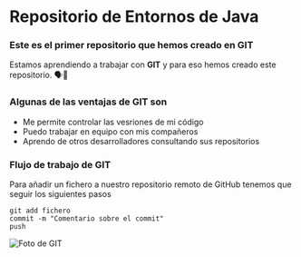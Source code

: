 # Repositorio de Entornos de Java
### Este es el primer repositorio que hemos creado en GIT
Estamos aprendiendo a trabajar con **GIT** y para eso hemos creado este repositorio. :speaking_head::goat:

### Algunas de las ventajas de GIT son
* Me permite controlar las vesriones de mi código
* Puedo trabajar en equipo con mis compañeros
* Aprendo de otros desarrolladores consultando sus repositorios

### Flujo de trabajo de GIT
Para añadir un fichero a nuestro repositorio remoto de GitHub tenemos que seguir los siguientes pasos

```
git add fichero
commit -m "Comentario sobre el commit"
push
```
![Foto de GIT](https://www.google.com/url?sa=i&url=https%3A%2F%2Fvictorroblesweb.es%2F2018%2F04%2F28%2Fque-es-git-y-para-que-sirve%2F&psig=AOvVaw3kkbKAvqsOg3_Czbm0pnHC&ust=1699518247932000&source=images&cd=vfe&opi=89978449&ved=0CBEQjRxqFwoTCNil0P38s4IDFQAAAAAdAAAAABAE)
